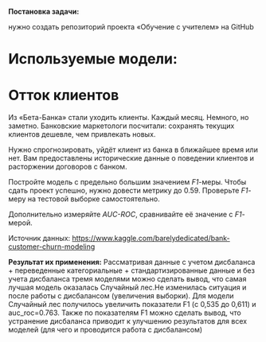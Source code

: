 ﻿**Постановка задачи:**

нужно создать репозиторий проекта «Обучение с учителем» на GitHub
# **Используемые модели:** 
# **Отток клиентов**
Из «Бета-Банка» стали уходить клиенты. Каждый месяц. Немного, но заметно. Банковские маркетологи посчитали: сохранять текущих клиентов дешевле, чем привлекать новых.

Нужно спрогнозировать, уйдёт клиент из банка в ближайшее время или нет. Вам предоставлены исторические данные о поведении клиентов и расторжении договоров с банком.

Постройте модель с предельно большим значением *F1*-меры. Чтобы сдать проект успешно, нужно довести метрику до 0.59. Проверьте *F1*-меру на тестовой выборке самостоятельно.

Дополнительно измеряйте *AUC-ROC*, сравнивайте её значение с *F1*-мерой.

Источник данных: <https://www.kaggle.com/barelydedicated/bank-customer-churn-modeling>

**Результат их применения:** Рассматривая данные с учетом дисбаланса + переведенные категориальные + стандартизированные данные и без учета дисбаланса тремя моделями можно сделать вывод, что самая лучшая модель оказалась Случайный лес.Не изменилась ситуация и после работы с дисбалансом (увеличения выборки). Для модели Случайный лес получилось увеличить показатели F1 (с 0,535 до 0,611) и auc\_roc=0.763. Также по показателям F1 можно сделать вывод, что устранение дисбаланса приводит к улучшению результатов для всех моделей (для чего и проводится работа с дисбалансом)
